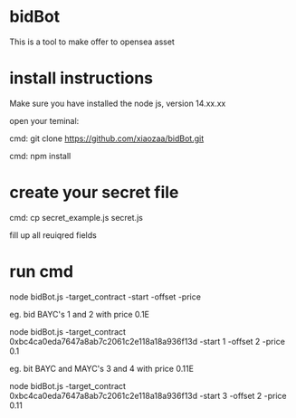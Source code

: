 # bidBot 
This is a tool to make offer to opensea asset

# install instructions
Make sure you have installed the node js, version 14.xx.xx

open your teminal:

cmd: git clone https://github.com/xiaozaa/bidBot.git 

cmd: npm install

# create your secret file
cmd: cp secret_example.js secret.js

fill up all reuiqred fields

# run cmd
node bidBot.js -target_contract <your target contracts> -start <start point> -offset <how many nft you want to bid> -price <bid price>

eg. bid BAYC's 1 and 2 with price 0.1E

node bidBot.js -target_contract 0xbc4ca0eda7647a8ab7c2061c2e118a18a936f13d -start 1 -offset 2 -price 0.1

eg. bit BAYC and MAYC's 3 and 4 with price 0.11E

node bidBot.js -target_contract 0xbc4ca0eda7647a8ab7c2061c2e118a18a936f13d -start 3 -offset 2 -price 0.11